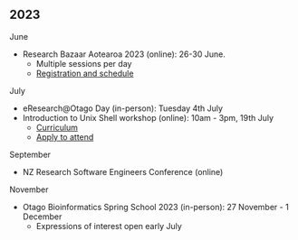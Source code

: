 ## 2023

June

- Research Bazaar Aotearoa 2023 (online): 26-30 June.
    - Multiple sessions per day
    - [Registration and schedule](https://resbaz.auckland.ac.nz)  

July

- eResearch@Otago Day (in-person): Tuesday 4th July
- Introduction to Unix Shell workshop (online): 10am - 3pm, 19th July
    - [Curriculum](https://swcarpentry.github.io/shell-novice/)
    - [Apply to attend](https://docs.google.com/forms/d/e/1FAIpQLSeGMcWxfTh1Bw6lCEwAYX83YjJLOViYM2E765uVtc0O7RLlqw/viewform)

September

- NZ Research Software Engineers Conference (online)

November

- Otago Bioinformatics Spring School 2023 (in-person): 27 November - 1 December
    - Expressions of interest open early July 
